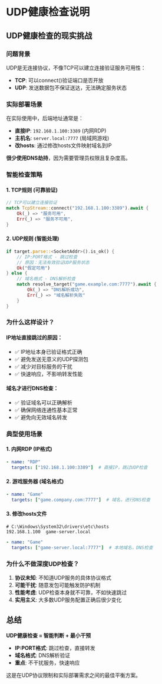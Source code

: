 # UDP健康检查说明

## UDP健康检查的现实挑战

### 问题背景
UDP是无连接协议，不像TCP可以建立连接验证服务可用性：
- **TCP**: 可以connect()验证端口是否开放
- **UDP**: 发送数据包不保证送达，无法确定服务状态

### 实际部署场景
在实际使用中，后端地址通常是：
- **直接IP**: `192.168.1.100:3389` (内网RDP)
- **主机名**: `server.local:7777` (局域网游戏)
- **改hosts**: 通过修改hosts文件映射域名到IP

**很少使用DNS劫持**，因为需要管理员权限且复杂度高。

### 智能检查策略

#### 1. TCP规则 (可靠验证)
```rust
// TCP可以建立连接验证
match TcpStream::connect("192.168.1.100:3389").await {
    Ok(_) => "服务可用", 
    Err(_) => "服务不可用",
}
```

#### 2. UDP规则 (智能处理)
```rust
if target.parse::<SocketAddr>().is_ok() {
    // IP:PORT格式 - 跳过检查
    // 原因：无法有效验证UDP服务状态
    Ok("假定可用")
} else {
    // 域名格式 - DNS解析检查
    match resolve_target("game.example.com:7777").await {
        Ok(_) => "DNS解析成功",
        Err(_) => "域名解析失败"
    }
}
```

### 为什么这样设计？

#### IP地址直接跳过的原因：
- ✅ IP地址本身已验证格式正确
- ✅ 避免发送无意义的UDP探测包
- ✅ 减少对目标服务的干扰
- ✅ 快速响应，不影响转发性能

#### 域名才进行DNS检查：
- ✅ 验证域名可以正确解析
- ✅ 确保网络连通性基本正常
- ✅ 避免向无效域名转发

### 典型使用场景

#### 1. 内网RDP (IP格式)
```yaml
- name: "RDP"
  targets: ["192.168.1.100:3389"]  # 直接IP，跳过UDP检查
```

#### 2. 游戏服务器 (域名格式)  
```yaml
- name: "Game"
  targets: ["game.company.com:7777"]  # 域名，进行DNS检查
```

#### 3. 修改hosts文件
```
# C:\Windows\System32\drivers\etc\hosts
192.168.1.100  game-server.local
```
```yaml
- name: "Game"
  targets: ["game-server.local:7777"]  # 本地域名，DNS检查
```

### 为什么不做深度UDP检查？

1. **协议未知**: 不知道UDP服务的具体协议格式
2. **可能干扰**: 随意发包可能触发防护机制
3. **性能考虑**: UDP检查本身就不可靠，不如快速跳过
4. **实用主义**: 大多数UDP服务配置正确后很少变化

## 总结

**UDP健康检查 = 智能判断 + 最小干预**

- **IP:PORT格式**: 跳过检查，直接转发
- **域名格式**: DNS解析验证
- **重点**: 不干扰服务，快速响应

这是在UDP协议限制和实际部署需求之间的最佳平衡方案。
